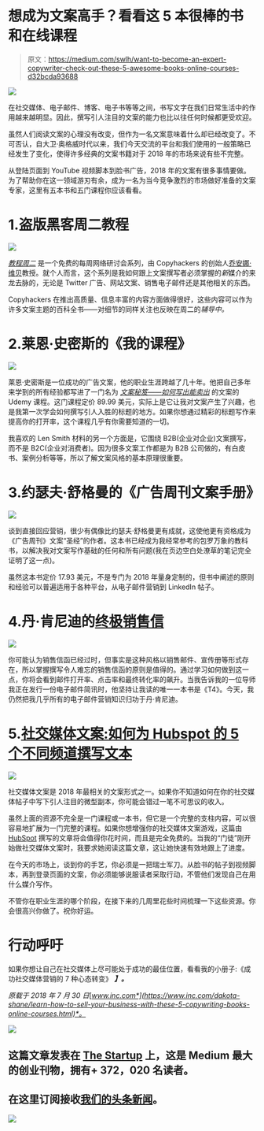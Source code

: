 # 想成为文案高手？看看这 5 本很棒的书和在线课程

> 原文：<https://medium.com/swlh/want-to-become-an-expert-copywriter-check-out-these-5-awesome-books-online-courses-d32bcda93688>

![](img/e9fc9025605a48502f174e0ea5e09de6.png)

在社交媒体、电子邮件、博客、电子书等等之间，书写文字在我们日常生活中的作用越来越明显。因此，撰写引人注目的文案的能力也比以往任何时候都更受欢迎。

虽然人们阅读文案的心理没有改变，但作为一名文案意味着什么却已经改变了。不可否认，自大卫·奥格威时代以来，我们今天交流的平台和我们使用的一般策略已经发生了变化，使得许多经典的文案书籍对于 2018 年的市场来说有些不完整。

从登陆页面到 YouTube 视频脚本到脸书广告，2018 年的文案有很多事情要做。为了帮助你在这一领域游刃有余，成为一名为当今竞争激烈的市场做好准备的文案专家，这里有五本书和五门课程你应该看看。

# 1.盗版黑客周二教程

![](img/02c65a7a83c5e508e909281132b686e5.png)

[*教程周二*](https://copyhackers.com/tutorial-tuesdays-copy-hackers/) 是一个免费的每周网络研讨会系列，由 Copyhackers 的创始人[乔安娜·维贝](https://medium.com/u/58a844d8d962?source=post_page-----d32bcda93688--------------------------------)教授。就个人而言，这个系列是我如何跟上文案撰写者必须掌握的*新*媒介的来龙去脉的，无论是 Twitter 广告、网站文案、销售电子邮件还是其他相关的东西。

Copyhackers 在推出高质量、信息丰富的内容方面做得很好，这些内容可以作为许多文案主题的百科全书——对细节的同样关注也反映在周二的*辅导中。*

# 2.莱恩·史密斯的《我的课程》

![](img/730039e4313313404486891455ab7c17.png)

莱恩·史密斯是一位成功的广告文案，他的职业生涯跨越了几十年。他把自己多年来学到的所有经验都写进了一门名为 [*文案秘笈——如何写出能卖出*](https://www.udemy.com/copywriting-secrets/) 的文案的 Udemy 课程。这门课程定价 89.99 美元，实际上是它让我对文案产生了兴趣，也是我第一次学会如何撰写引人入胜的标题的地方。如果你想通过精彩的标题写作来提高你的打开率，这个课程几乎有你需要知道的一切。

我喜欢的 Len Smith 材料的另一个方面是，它围绕 B2B(企业对企业)文案撰写，而不是 B2C(企业对消费者)。因为很多文案工作都是为 B2B 公司做的，有白皮书、案例分析等等，所以了解文案风格的基本原理很重要。

# 3.约瑟夫·舒格曼的《广告周刊文案手册》

![](img/a9520e2b448ed3866248f65df0768927.png)

谈到直接回应营销，很少有偶像比约瑟夫·舒格曼更有成就，这使他更有资格成为《广告周刊》文案“圣经”的作者。这本书已经成为我经常参考的包罗万象的教科书，以解决我对文案写作基础的任何和所有问题(我在页边空白处潦草的笔记完全证明了这一点)。

虽然这本书定价 17.93 美元，不是专门为 2018 年量身定制的，但书中阐述的原则和经验可以普遍适用于各种平台，从电子邮件营销到 LinkedIn 帖子。

# 4.丹·肯尼迪的[终极销售信](https://www.amazon.com/Ultimate-Sales-Letter-Attract-Customers/dp/1440511411)

![](img/b68512fa090705ef48ee3bc0eac6ddbe.png)

你可能认为销售信函已经过时，但事实是这种风格以销售邮件、宣传册等形式存在，所以掌握撰写令人难忘的销售信函的原则是值得的。通过学习如何做到这一点，你将会看到邮件打开率、点击率和最终转化率的飙升。当我告诉我的一位导师我正在发行一份电子邮件简讯时，他坚持让我读的唯一一本书是《T4》。今天，我仍然把我几乎所有的电子邮件营销知识归功于丹·肯尼迪。

# 5.[社交媒体文案:如何为 Hubspot 的 5 个不同频道撰写文本](https://blog.hubspot.com/marketing/social-media-copywriting)

![](img/e0bcb09b146be84e9c7c667e88e9265c.png)

社交媒体文案是 2018 年最相关的文案形式之一。如果你不知道如何在你的社交媒体帖子中写下引人注目的微型副本，你可能会错过一笔不可思议的收入。

虽然上面的资源不完全是一门课程或一本书，但它是一个完整的支柱内容，可以很容易地扩展为一门完整的课程。如果你想增强你的社交媒体文案游戏，这篇由 [HubSpot](https://medium.com/u/8732e73183e5?source=post_page-----d32bcda93688--------------------------------) 撰写的文章将会值得你花时间，而且是完全免费的。当我的“门徒”刚开始做社交媒体文案时，我要求她阅读这篇文章，这让她快速有效地跟上了进度。

在今天的市场上，谈到你的手艺，你必须是一把瑞士军刀。从脸书的帖子到视频脚本，再到登录页面的文案，你必须能够说服读者采取行动，不管他们发现自己在用什么媒介写作。

不管你在职业生涯的哪个阶段，在接下来的几周里花些时间梳理一下这些资源。你会很高兴你做了。祝你好运。

# 行动呼吁

如果你想让自己在社交媒体上尽可能处于成功的最佳位置，看看我的小册子:《成功社交媒体营销的 7 种心态转变》 ***】。***

*原载于 2018 年 7 月 30 日*[*www.inc.com*](https://www.inc.com/dakota-shane/learn-how-to-sell-your-business-with-these-5-copywriting-books-online-courses.html)*。*

[![](img/308a8d84fb9b2fab43d66c117fcc4bb4.png)](https://medium.com/swlh)

## 这篇文章发表在 [The Startup](https://medium.com/swlh) 上，这是 Medium 最大的创业刊物，拥有+ 372，020 名读者。

## 在这里订阅接收[我们的头条新闻](http://growthsupply.com/the-startup-newsletter/)。

[![](img/b0164736ea17a63403e660de5dedf91a.png)](https://medium.com/swlh)